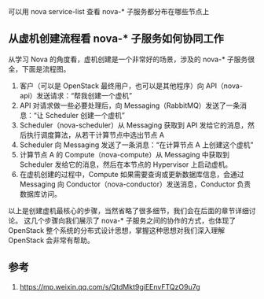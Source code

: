 


可以用 nova service-list 查看 nova-* 子服务都分布在哪些节点上

## 从虚机创建流程看 nova-* 子服务如何协同工作

从学习 Nova 的角度看，虚机创建是一个非常好的场景，涉及的 nova-* 子服务很全，下面是流程图。

  1. 客户（可以是 OpenStack 最终用户，也可以是其他程序）向 API（nova-api）发送请求：“帮我创建一个虚机”
  2. API 对请求做一些必要处理后，向 Messaging（RabbitMQ）发送了一条消息：“让 Scheduler 创建一个虚机”
  3. Scheduler（nova-scheduler）从 Messaging 获取到 API 发给它的消息，然后执行调度算法，从若干计算节点中选出节点 A
  4. Scheduler 向 Messaging 发送了一条消息：“在计算节点 A 上创建这个虚机”
  5. 计算节点 A 的 Compute（nova-compute）从 Messaging 中获取到 Scheduler 发给它的消息，然后在本节点的 Hypervisor 上启动虚机。
  6. 在虚机创建的过程中，Compute 如果需要查询或更新数据库信息，会通过 Messaging 向 Conductor（nova-conductor）发送消息，Conductor 负责数据库访问。

以上是创建虚机最核心的步骤，当然省略了很多细节，我们会在后面的章节详细讨论。 这几个步骤向我们展示了 nova-* 子服务之间的协作的方式，也体现了 OpenStack 整个系统的分布式设计思想，掌握这种思想对我们深入理解 OpenStack 会非常有帮助。


## 参考

1. https://mp.weixin.qq.com/s/QtdMkt9giEEnvFTQzO9u7g

